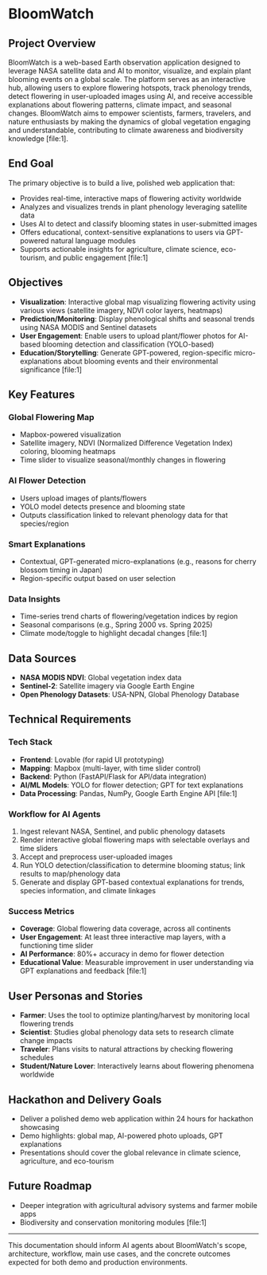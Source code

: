 # BloomWatch

## Project Overview
BloomWatch is a web-based Earth observation application designed to leverage NASA satellite data and AI to monitor, visualize, and explain plant blooming events on a global scale. The platform serves as an interactive hub, allowing users to explore flowering hotspots, track phenology trends, detect flowering in user-uploaded images using AI, and receive accessible explanations about flowering patterns, climate impact, and seasonal changes. BloomWatch aims to empower scientists, farmers, travelers, and nature enthusiasts by making the dynamics of global vegetation engaging and understandable, contributing to climate awareness and biodiversity knowledge [file:1].

## End Goal
The primary objective is to build a live, polished web application that:
- Provides real-time, interactive maps of flowering activity worldwide
- Analyzes and visualizes trends in plant phenology leveraging satellite data
- Uses AI to detect and classify blooming states in user-submitted images
- Offers educational, context-sensitive explanations to users via GPT-powered natural language modules
- Supports actionable insights for agriculture, climate science, eco-tourism, and public engagement [file:1]

## Objectives
- **Visualization**: Interactive global map visualizing flowering activity using various views (satellite imagery, NDVI color layers, heatmaps)
- **Prediction/Monitoring**: Display phenological shifts and seasonal trends using NASA MODIS and Sentinel datasets
- **User Engagement**: Enable users to upload plant/flower photos for AI-based blooming detection and classification (YOLO-based)
- **Education/Storytelling**: Generate GPT-powered, region-specific micro-explanations about blooming events and their environmental significance [file:1]

## Key Features

### Global Flowering Map
- Mapbox-powered visualization
- Satellite imagery, NDVI (Normalized Difference Vegetation Index) coloring, blooming heatmaps
- Time slider to visualize seasonal/monthly changes in flowering

### AI Flower Detection
- Users upload images of plants/flowers
- YOLO model detects presence and blooming state
- Outputs classification linked to relevant phenology data for that species/region

### Smart Explanations
- Contextual, GPT-generated micro-explanations (e.g., reasons for cherry blossom timing in Japan)
- Region-specific output based on user selection

### Data Insights
- Time-series trend charts of flowering/vegetation indices by region
- Seasonal comparisons (e.g., Spring 2000 vs. Spring 2025)
- Climate mode/toggle to highlight decadal changes [file:1]

## Data Sources
- **NASA MODIS NDVI**: Global vegetation index data
- **Sentinel-2**: Satellite imagery via Google Earth Engine
- **Open Phenology Datasets**: USA-NPN, Global Phenology Database

## Technical Requirements

### Tech Stack
- **Frontend**: Lovable (for rapid UI prototyping)
- **Mapping**: Mapbox (multi-layer, with time slider control)
- **Backend**: Python (FastAPI/Flask for API/data integration)
- **AI/ML Models**: YOLO for flower detection; GPT for text explanations
- **Data Processing**: Pandas, NumPy, Google Earth Engine API [file:1]

### Workflow for AI Agents
1. Ingest relevant NASA, Sentinel, and public phenology datasets
2. Render interactive global flowering maps with selectable overlays and time sliders
3. Accept and preprocess user-uploaded images
4. Run YOLO detection/classification to determine blooming status; link results to map/phenology data
5. Generate and display GPT-based contextual explanations for trends, species information, and climate linkages

### Success Metrics
- **Coverage**: Global flowering data coverage, across all continents
- **User Engagement**: At least three interactive map layers, with a functioning time slider
- **AI Performance**: 80%+ accuracy in demo for flower detection
- **Educational Value**: Measurable improvement in user understanding via GPT explanations and feedback [file:1]

## User Personas and Stories
- **Farmer**: Uses the tool to optimize planting/harvest by monitoring local flowering trends
- **Scientist**: Studies global phenology data sets to research climate change impacts
- **Traveler**: Plans visits to natural attractions by checking flowering schedules
- **Student/Nature Lover**: Interactively learns about flowering phenomena worldwide

## Hackathon and Delivery Goals
- Deliver a polished demo web application within 24 hours for hackathon showcasing
- Demo highlights: global map, AI-powered photo uploads, GPT explanations
- Presentations should cover the global relevance in climate science, agriculture, and eco-tourism

## Future Roadmap
- Deeper integration with agricultural advisory systems and farmer mobile apps
- Biodiversity and conservation monitoring modules [file:1]

---

This documentation should inform AI agents about BloomWatch's scope, architecture, workflow, main use cases, and the concrete outcomes expected for both demo and production environments.

